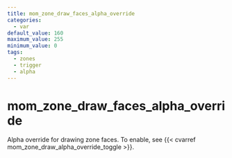 ```yaml
---
title: mom_zone_draw_faces_alpha_override
categories:
  - var
default_value: 160
maximum_value: 255
minimum_value: 0
tags:
  - zones
  - trigger
  - alpha
---
```


# mom_zone_draw_faces_alpha_override

Alpha override for drawing zone faces.
To enable, see {{< cvarref mom_zone_draw_alpha_override_toggle >}}.
